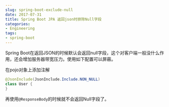 ```yaml
---
slug: spring-boot-exclude-null
date: 2017-07-31
title: Spring Boot JPA 返回json时排除Null字段
categories:
- Engineering
tags:
- spring-boot
---
```

Spring Boot在返回JSON的时候默认会返回null字段，这个对客户端一般没什么作用，还会增加服务器带宽压力。使用如下配置可以屏蔽。

在pojo对象上添加注解

```java
@JsonInclude(JsonInclude.Include.NON_NULL)
class User {
}
```

再使用`@ResponseBody`的时候就不会返回Null字段了。
